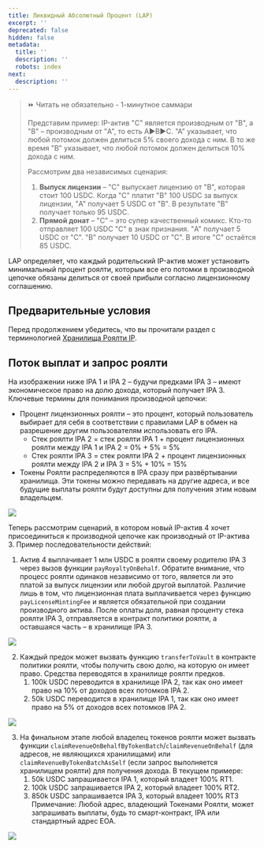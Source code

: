 ```yaml
---
title: Ликвидный Абсолютный Процент (LAP)
excerpt: ''
deprecated: false
hidden: false
metadata:
  title: ''
  description: ''
  robots: index
next:
  description: ''
---
```

> ⏩ Читать не обязательно - 1-минутное саммари
>
> Представим пример: IP-актив "C" является производным от "B", а "B" – производным от "A", то есть A▶️B▶️C. "A" указывает, что любой потомок должен делиться 5% своего дохода с ним. В то же время "B" указывает, что любой потомок должен делиться 10% дохода с ним.
>
> Рассмотрим два независимых сценария:
>
> 1. **Выпуск лицензии** – "C" выпускает лицензию от "B", которая стоит 100 USDC. Когда "C" платит "B" 100 USDC за выпуск лицензии, "A" получает 5 USDC от "B". В результате "B" получает только 95 USDC.
> 2. **Прямой донат** – "C" – это супер качественный комикс. Кто-то отправляет 100 USDC "C" в знак признания. "A" получает 5 USDC от "C". "B" получает 10 USDC от "C". В итоге "C" остаётся 85 USDC.

LAP определяет, что каждый родительский IP-актив может установить минимальный процент роялти, которым все его потомки в производной цепочке обязаны делиться от своей прибыли согласно лицензионному соглашению.

## Предварительные условия

Перед продолжением убедитесь, что вы прочитали раздел с терминологией [Хранилища Роялти IP](doc:ip-royalty-vault).

## Поток выплат и запрос роялти

На изображении ниже IPA 1 и IPA 2 – будучи предками IPA 3 – имеют экономическое право на долю дохода, который получает IPA 3. Ключевые термины для понимания производной цепочки:

* Процент лицензионных роялти – это процент, который пользователь выбирает для себя в соответствии с правилами LAP в обмен на разрешение другим пользователям использовать его IPA.
  * Стек роялти IPA 2 = стек роялти IPA 1 + процент лицензионных роялти между IPA 1 и IPA 2 = 0% + 5% = 5%
  * Стек роялти IPA 3 = стек роялти IPA 2 + процент лицензионных роялти между IPA 2 и IPA 3 = 5% + 10% = 15%
* Токены Роялти распределяются в IPA сразу при развёртывании хранилища. Эти токены можно передавать на другие адреса, и все будущие выплаты роялти будут доступны для получения этим новым владельцем.

![](https://files.readme.io/dcfb36162a224000d960fe9d6ca451bf7679500a31e727fb7205d22cb3581391-image.png)

Теперь рассмотрим сценарий, в котором новый IP-актив 4 хочет присоединиться к производной цепочке как производный от IP-актива 3. Пример последовательности действий:

1. Актив 4 выплачивает 1 млн USDC в роялти своему родителю IPA 3 через вызов функции `payRoyaltyOnBehalf`. Обратите внимание, что процесс роялти одинаков независимо от того, является ли это платой за выпуск лицензии или любой другой выплатой. Различие лишь в том, что лицензионная плата выплачивается через функцию `payLicenseMintingFee` и является обязательной при создании производного актива. После оплаты доля, равная проценту стека роялти IPA 3, отправляется в контракт политики роялти, а оставшаяся часть – в хранилище IPA 3.

![](https://files.readme.io/5b32b2bbdefe8e9d4c0a36016360b1b0bddaed899c889586df476ae736032478-image.png)

2. Каждый предок может вызвать функцию `transferToVault` в контракте политики роялти, чтобы получить свою долю, на которую он имеет право. Средства переводятся в хранилище роялти предков.
   1. 100k USDC переводится в хранилище IPA 2, так как оно имеет право на 10% от доходов всех потомков IPA 2.
   2. 50k USDC переводится в хранилище IPA 1, так как оно имеет право на 5% от доходов всех потомков IPA 2.

![](https://files.readme.io/76059536b28ba6daee35328f15baa4995850a5c54f00a1bcf863620e04a0eba3-image.png)

3. На финальном этапе любой владелец токенов роялти может вызвать функции `claimRevenueOnBehalfByTokenBatch`/`claimRevenueOnBehalf` (для адресов, не являющихся хранилищами) или `claimRevenueByTokenBatchAsSelf` (если запрос выполняется хранилищем роялти) для получения дохода. В текущем примере:
   1. 50k USDC запрашивается IPA 1, который владеет 100% RT1.
   2. 100k USDC запрашивается IPA 2, который владеет 100% RT2.
   3. 850k USDC запрашивается IPA 3, который владеет 100% RT3\
      Примечание: Любой адрес, владеющий Токенами Роялти, может запрашивать выплаты, будь то смарт-контракт, IPA или стандартный адрес EOA.

![](https://files.readme.io/cdc8c8569c1cb6106542c7f663ee06059a28105f5b32671dfa77331071f0d128-image.png)